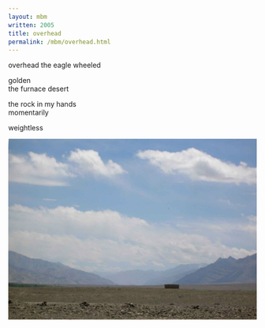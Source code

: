 ```yaml
---
layout: mbm
written: 2005
title: overhead
permalink: /mbm/overhead.html
---
```


<div class="poem">
overhead  
the eagle wheeled
 
golden  
the furnace desert
 
the rock in my hands  
momentarily
 
weightless
</div>

!["Choglamsar Desert"](/assets/images/pilg1/choglamsarDesert.jpg "Choglamsar Desert")
